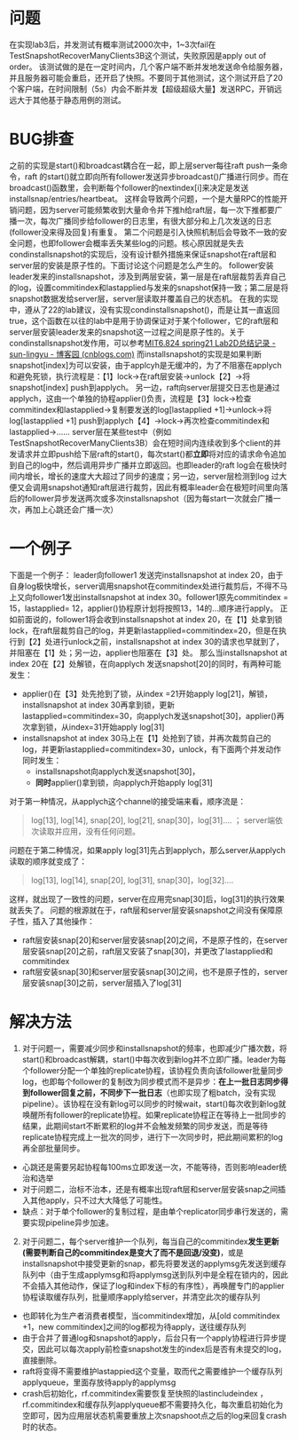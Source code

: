 # 问题
在实现lab3后，并发测试有概率测试2000次中，1~3次fail在TestSnapshotRecoverManyClients3B这个测试，失败原因是apply out of order。
该测试做的是在一定时间内，几个客户端不断并发地发送命令给服务器，并且服务器可能会重启，还开启了快照。不要同于其他测试，这个测试开启了20个客户端，在时间限制（5s）内会不断并发【超级超级大量】发送RPC，开销远远大于其他基于静态用例的测试。
# BUG排查
之前的实现是start()和broadcast耦合在一起，即上层server每往raft push一条命令，raft 的start()就立即向所有follower发送异步broadcast()广播进行同步。而在broadcast()函数里，会判断每个follower的nextindex[i]来决定是发送installsnap/entries/heartbeat。
这样会导致两个问题，一个是大量RPC的性能开销问题，因为server可能频繁收到大量命令并下推h给raft层，每一次下推都要广播一次，每次广播同步给follower的日志里，有很大部分和上几次发送的日志(follower没来得及回复)有重复。
第二个问题是引入快照机制后会导致不一致的安全问题，也即follower会概率丢失某些log的问题。核心原因就是失去condinstallsnapshot的实现后，没有设计额外措施来保证snapshot在raft层和server层的安装是原子性的。下面讨论这个问题是怎么产生的。
follower安装leader发来的installsnapshot，涉及到两层安装，第一层是在raft层裁剪丢弃自己的log，设置commitindex和lastapplied与发来的snapshot保持一致；第二层是将snapshot数据发给server层，server层读取并覆盖自己的状态机。
在我的实现中，遵从了22的lab建议，没有实现condinstallsnapshot()，而是让其一直返回true，这个函数在以往的lab中是用于协调保证对于某个follower，它的raft层和server层安装leader发来的snapshot这一过程之间是原子性的。关于condinstallsnapshot发作用，可以参考[MIT6.824 spring21 Lab2D总结记录 - sun-lingyu - 博客园 (cnblogs.com)](https://www.cnblogs.com/sun-lingyu/p/14591757.html)
而installsnapshot的实现是如果判断snapshot[index]为可以安装，由于applcyh是无缓冲的，为了不阻塞在applych和避免死锁，执行流程是：【1】lock->在raft层安装->unlock【2】->将snapshot[index] push到applych。
另一边，raft向server层提交日志也是通过applych，这由一个单独的协程applier()负责，流程是【3】lock->检查commitindex和lastapplied->复制要发送的log[lastapplied +1]->unlock->将log[lastapplied +1] push到applych【4】->lock->再次检查commitindex和lastapplied->......
server层在某些test中（例如TestSnapshotRecoverManyClients3B）会在短时间内连续收到多个client的并发请求并立即push给下层raft的start()，每次start()都**立即**将对应的请求命令追加到自己的log中，然后调用异步广播并立即返回。也即leader的raft log会在极快时间内增长，增长的速度大大超过了同步的速度；另一边，server层检测到log 过大便又会调用snapshot通知raft层进行裁剪，因此有概率leader会在极短时间里向落后的follower异步发送两次或多次installsnapshot（因为每start一次就会广播一次，再加上心跳还会广播一次）
# 一个例子
下面是一个例子：
leader向follower1 发送完installsnapshot at index 20，由于自身log极快增长，server调用snapshot在commitindex处进行裁剪后，不得不马上又向follower1发出installsnapshot at index 30。follower1原先commitindex = 15，lastapplied= 12，applier()协程原计划将按照13，14的...顺序进行apply。
正如前面说的，follower1将会收到installsnapshot at index 20，在【1】处拿到锁lock，在raft层裁剪自己的log，并更新lastapplied=commitindex=20，但是在执行到【2】处进行unlock之前，installsnapshot at index 30的请求也早就到了，并阻塞在【1】处；另一边，applier也阻塞在【3】处。
那么当installsnapshot at index 20在【2】处解锁，在向applych 发送snapshot[20]的同时，有两种可能发生：

-  applier()在【3】处先抢到了锁，从index =21开始apply log[21]，解锁，installsnapshot at index 30再拿到锁，更新lastapplied=commitindex=30，向applych发送snapshot[30]，applier()再次拿到锁，从index=31开始apply log[31] 
-  installsnapshot at index 30马上在【1】处抢到了锁，并再次裁剪自己的log，并更新lastapplied=commitindex=30，unlock，有下面两个并发动作同时发生： 
   -  installsnapshot向applych发送snapshot[30]， 
   -  **同时**applier()拿到锁，向applych开始apply log[31] 

对于第一种情况，从applych这个channel的接受端来看，顺序流是：
> log[13], log[14], snap[20], log[21], snap[30]，log[31].... ；
> server端依次读取并应用，没有任何问题。

问题在于第二种情况，如果apply log[31]先占到applych，那么server从applych读取的顺序就变成了：
> log[13], log[14], snap[20], log[31], snap[30]，log[32]....

这样，就出现了一致性的问题，server在应用完snap[30]后，log[31]的执行效果就丢失了。
问题的根源就在于，raft层和server层安装snapshot之间没有保障原子性，插入了其他操作：

- raft层安装snap[20]和server层安装snap[20]之间，不是原子性的，在server层安装snap[20]之前，raft层又安装了snap[30]，并更改了lastapplied和commitindex
- raft层安装snap[30]和server层安装snap[30]之间，也不是原子性的，server层安装snap[30]之前，server层插入了log[31]
# 解决方法

1.  对于问题一，需要减少同步和installsnapshot的频率，也即减少广播次数，将start()和broadcast解耦，start()中每次收到新log并不立即广播。leader为每个follower分配一个单独的replicate协程，该协程负责向该follower批量同步log，也即每个follower的复制改为同步模式而不是异步：**在上一批日志同步得到follower回复之前，不同步下一批日志**（也即实现了粗batch，没有实现pipeline）。该协程在没有新log可以同步的时候wait，start()每次收到新log就唤醒所有follower的replicate协程。如果replicate协程正在等待上一批同步的结果，此期间start不断累积的log并不会触发频繁的同步发送，而是等待replicate协程完成上一批次的同步，进行下一次同步时，把此期间累积的log再全部批量同步。 
   -  心跳还是需要另起协程每100ms立即发送一次，不能等待，否则影响leader统治和选举 
   -  对于问题二，治标不治本，还是有概率出现raft层和server层安装snap之间插入其他apply，只不过大大降低了可能性。 
   - 缺点：对于单个follower的复制过程，是由单个replicator同步串行发送的，需要实现pipeline异步加速。
2.  对于问题二，每个server维护一个队列，每当自己的commitindex**发生更新(需要判断自己的commitindex是变大了而不是回退/没变)**，或是installsnapshot中接受更新的snap，都先将要发送的applymsg先发送到缓存队列中（由于生成applymsg和将applymsg送到队列中是全程在锁内的，因此不会插入其他动作，保证了log和index下标的有序性），再唤醒专门的applier协程读取缓存队列，批量顺序apply给server，并清空此次的缓存队列 
   -  也即转化为生产者消费者模型，当commitindex增加，从[old commitindex +1，new commitindex]之间的log都视为待apply，送往缓存队列 
   - 由于合并了普通log和snapshot的apply，后台只有一个apply协程进行异步提交，因此可以每次apply前检查snapshot发生的index后是否有未提交的log，直接删除。
   - raft将变得不需要维护lastappied这个变量，取而代之需要维护一个缓存队列applyqueue，里面存放待apply的applymsg 
   - crash后初始化，rf.commitindex需要恢复至快照的lastincludeindex ，rf.commitindex和缓存队列applyqueue都不需要持久化，每次重启初始化为空即可，因为应用层状态机需要重放上次snapshoot点之后的log来回复crash时的状态。
